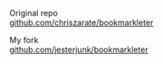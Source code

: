 Original repo<br>[github.com/chriszarate/bookmarkleter](https://github.com/chriszarate/bookmarkleter "https://github.com/chriszarate/bookmarkleter")

My fork<br>[github.com/jesterjunk/bookmarkleter](https://github.com/jesterjunk/bookmarkleter "https://github.com/jesterjunk/bookmarkleter")
